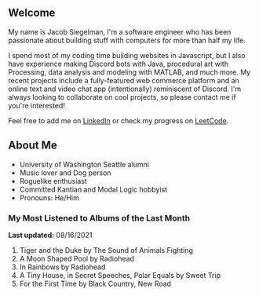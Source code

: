 
## Welcome
My name is Jacob Siegelman, I'm a software engineer who has been passionate about building stuff with computers for more than half my life.

I spend most of my coding time building websites in Javascript, but I also have experience making Discord bots with Java, procedural art with Processing, data analysis and modeling with MATLAB, and much more. My recent projects include a fully-featured web commerce platform and an online text and video chat app (intentionally) reminiscent of Discord. I'm always looking to collaborate on cool projects, so please contact me if you're interested!

Feel free to add me on [LinkedIn](https://www.linkedin.com/in/jacob-siegelman/) or check my progress on [LeetCode](https://leetcode.com/jsiegelman/).

## About Me
- University of Washington Seattle alumni
- Music lover and Dog person
- Roguelike enthusiast
- Committed Kantian and Modal Logic hobbyist
- Pronouns: He/Him

### My Most Listened to Albums of the Last Month
**Last updated:** 08/16/2021 <!-- lfm -->   
1. <!-- lfm -->Tiger and the Duke by The Sound of Animals Fighting  
2. <!-- lfm -->A Moon Shaped Pool by Radiohead  
3. <!-- lfm -->In Rainbows by Radiohead  
4. <!-- lfm -->A Tiny House, in Secret Speeches, Polar Equals by Sweet Trip  
5. <!-- lfm -->For the First Time by Black Country, New Road  
